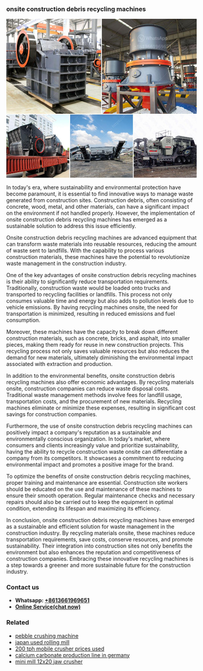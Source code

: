 <h3>onsite construction debris recycling machines</h3><img src='1708587141.jpg' alt=''><p>In today's era, where sustainability and environmental protection have become paramount, it is essential to find innovative ways to manage waste generated from construction sites. Construction debris, often consisting of concrete, wood, metal, and other materials, can have a significant impact on the environment if not handled properly. However, the implementation of onsite construction debris recycling machines has emerged as a sustainable solution to address this issue efficiently.</p><p>Onsite construction debris recycling machines are advanced equipment that can transform waste materials into reusable resources, reducing the amount of waste sent to landfills. With the capability to process various construction materials, these machines have the potential to revolutionize waste management in the construction industry.</p><p>One of the key advantages of onsite construction debris recycling machines is their ability to significantly reduce transportation requirements. Traditionally, construction waste would be loaded onto trucks and transported to recycling facilities or landfills. This process not only consumes valuable time and energy but also adds to pollution levels due to vehicle emissions. By having recycling machines onsite, the need for transportation is minimized, resulting in reduced emissions and fuel consumption.</p><p>Moreover, these machines have the capacity to break down different construction materials, such as concrete, bricks, and asphalt, into smaller pieces, making them ready for reuse in new construction projects. This recycling process not only saves valuable resources but also reduces the demand for new materials, ultimately diminishing the environmental impact associated with extraction and production.</p><p>In addition to the environmental benefits, onsite construction debris recycling machines also offer economic advantages. By recycling materials onsite, construction companies can reduce waste disposal costs. Traditional waste management methods involve fees for landfill usage, transportation costs, and the procurement of new materials. Recycling machines eliminate or minimize these expenses, resulting in significant cost savings for construction companies.</p><p>Furthermore, the use of onsite construction debris recycling machines can positively impact a company's reputation as a sustainable and environmentally conscious organization. In today's market, where consumers and clients increasingly value and prioritize sustainability, having the ability to recycle construction waste onsite can differentiate a company from its competitors. It showcases a commitment to reducing environmental impact and promotes a positive image for the brand.</p><p>To optimize the benefits of onsite construction debris recycling machines, proper training and maintenance are essential. Construction site workers should be educated on the use and maintenance of these machines to ensure their smooth operation. Regular maintenance checks and necessary repairs should also be carried out to keep the equipment in optimal condition, extending its lifespan and maximizing its efficiency.</p><p>In conclusion, onsite construction debris recycling machines have emerged as a sustainable and efficient solution for waste management in the construction industry. By recycling materials onsite, these machines reduce transportation requirements, save costs, conserve resources, and promote sustainability. Their integration into construction sites not only benefits the environment but also enhances the reputation and competitiveness of construction companies. Embracing these innovative recycling machines is a step towards a greener and more sustainable future for the construction industry.</p><h3>Contact us</h3><ul><li><strong>Whatsapp:&nbsp;<a href="https://wa.me/8613661969651">+8613661969651</a></strong></li><li><a href="https://swt.shibang-china.com/?git&amp;zhl&amp;onsite construction debris recycling machines"><strong>Online Service(chat now)</strong></a></li></ul><h3>Related</h3><ul><li><a href='pebble crushing machine.md'>pebble crushing machine</a></li><li><a href='japan used rolling mill.md'>japan used rolling mill</a></li><li><a href='200 tph mobile crusher prices used.md'>200 tph mobile crusher prices used</a></li><li><a href='calcium carbonate production line in germany.md'>calcium carbonate production line in germany</a></li><li><a href='mini mill 12x20 jaw crusher.md'>mini mill 12x20 jaw crusher</a></li></ul>